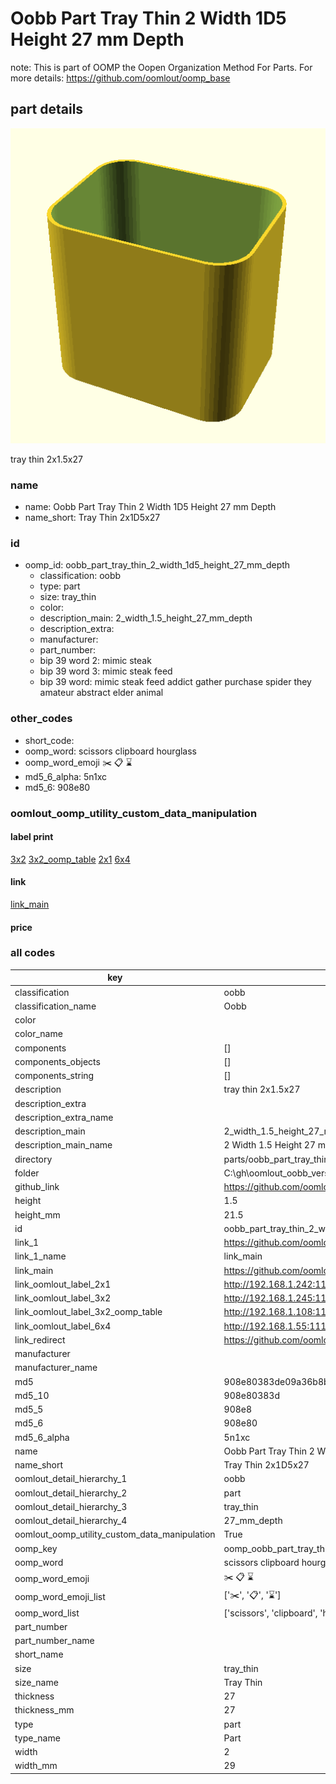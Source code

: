 # Oobb Part Tray Thin 2 Width 1D5 Height 27 mm Depth  

note: This is part of OOMP the Oopen Organization Method For Parts. For more details: https://github.com/oomlout/oomp_base

##  part details
  

[![](3dpr.png)](3dpr.png)

tray thin 2x1.5x27



### name
* name: Oobb Part Tray Thin 2 Width 1D5 Height 27 mm Depth
* name_short: Tray Thin 2x1D5x27 
### id
* oomp_id: oobb_part_tray_thin_2_width_1d5_height_27_mm_depth
  * classification: oobb
  * type: part
  * size: tray_thin
  * color: 
  * description_main: 2_width_1.5_height_27_mm_depth
  * description_extra: 
  * manufacturer: 
  * part_number: 
  * bip 39 word 2: mimic steak
  * bip 39 word 3: mimic steak feed
  * bip 39 word: mimic steak feed addict gather purchase spider they amateur abstract elder animal

### other_codes
* short_code: 
* oomp_word: scissors clipboard hourglass
* oomp_word_emoji :scissors: :clipboard: :hourglass:
* md5_6_alpha: 5n1xc
* md5_6: 908e80






### oomlout_oomp_utility_custom_data_manipulation
#### label print
[3x2](http://192.168.1.245:1112/?label=oomp%205n1xc)
[3x2_oomp_table](http://192.168.1.108:1112/?label=oomp%205n1xc)
[2x1](http://192.168.1.242:1112/?label=oomp%205n1xc)
[6x4](http://192.168.1.55:1112/?label=oomp%205n1xc)    

#### link

[link_main](https://github.com/oomlout/oomlout_oobb_version_4_generated_parts/tree/main/navigation_oomp/oobb/part/tray_thin/2_width_1.5_height_27_mm_depth/part)                              

#### price







### all codes 
| key | value |  
| --- | --- |  
| classification | oobb |  
| classification_name | Oobb |  
| color |  |  
| color_name |  |  
| components | [] |  
| components_objects | [] |  
| components_string | [] |  
| description | tray thin 2x1.5x27 |  
| description_extra |  |  
| description_extra_name |  |  
| description_main | 2_width_1.5_height_27_mm_depth |  
| description_main_name | 2 Width 1.5 Height 27 mm Depth |  
| directory | parts/oobb_part_tray_thin_2_width_1d5_height_27_mm_depth |  
| folder | C:\gh\oomlout_oobb_version_4_generated_parts\parts\oobb_part_tray_thin_2_width_1d5_height_27_mm_depth |  
| github_link | https://github.com/oomlout/oomlout_oomp_part_src/tree/main/parts/oobb_part_tray_thin_2_width_1d5_height_27_mm_depth |  
| height | 1.5 |  
| height_mm | 21.5 |  
| id | oobb_part_tray_thin_2_width_1d5_height_27_mm_depth |  
| link_1 | https://github.com/oomlout/oomlout_oobb_version_4_generated_parts/tree/main/navigation_oomp/oobb/part/tray_thin/2_width_1.5_height_27_mm_depth/part |  
| link_1_name | link_main |  
| link_main | https://github.com/oomlout/oomlout_oobb_version_4_generated_parts/tree/main/navigation_oomp/oobb/part/tray_thin/2_width_1.5_height_27_mm_depth/part |  
| link_oomlout_label_2x1 | http://192.168.1.242:1112/?label=oomp%205n1xc |  
| link_oomlout_label_3x2 | http://192.168.1.245:1112/?label=oomp%205n1xc |  
| link_oomlout_label_3x2_oomp_table | http://192.168.1.108:1112/?label=oomp%205n1xc |  
| link_oomlout_label_6x4 | http://192.168.1.55:1112/?label=oomp%205n1xc |  
| link_redirect | https://github.com/oomlout/oomlout_oobb_version_4_generated_parts/tree/main/parts/oobb_tray_thin_02_1d5_27 |  
| manufacturer |  |  
| manufacturer_name |  |  
| md5 | 908e80383de09a36b8b03034a9754466 |  
| md5_10 | 908e80383d |  
| md5_5 | 908e8 |  
| md5_6 | 908e80 |  
| md5_6_alpha | 5n1xc |  
| name | Oobb Part Tray Thin 2 Width 1D5 Height 27 mm Depth |  
| name_short | Tray Thin 2x1D5x27  |  
| oomlout_detail_hierarchy_1 | oobb |  
| oomlout_detail_hierarchy_2 | part |  
| oomlout_detail_hierarchy_3 | tray_thin |  
| oomlout_detail_hierarchy_4 | 27_mm_depth |  
| oomlout_oomp_utility_custom_data_manipulation | True |  
| oomp_key | oomp_oobb_part_tray_thin_2_width_1d5_height_27_mm_depth |  
| oomp_word | scissors clipboard hourglass |  
| oomp_word_emoji | :scissors: :clipboard: :hourglass: |  
| oomp_word_emoji_list | [':scissors:', ':clipboard:', ':hourglass:'] |  
| oomp_word_list | ['scissors', 'clipboard', 'hourglass'] |  
| part_number |  |  
| part_number_name |  |  
| short_name |  |  
| size | tray_thin |  
| size_name | Tray Thin |  
| thickness | 27 |  
| thickness_mm | 27 |  
| type | part |  
| type_name | Part |  
| width | 2 |  
| width_mm | 29 |  
